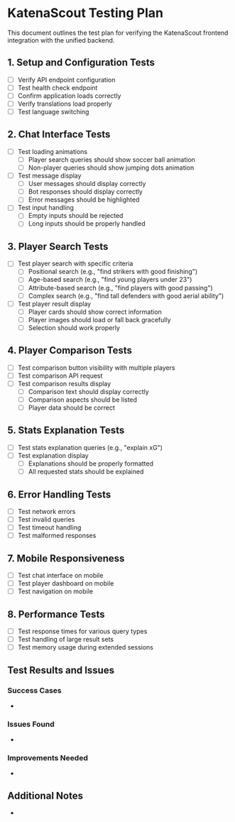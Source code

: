 # KatenaScout Testing Plan

This document outlines the test plan for verifying the KatenaScout frontend integration with the unified backend.

## 1. Setup and Configuration Tests

- [ ] Verify API endpoint configuration
- [ ] Test health check endpoint
- [ ] Confirm application loads correctly
- [ ] Verify translations load properly
- [ ] Test language switching

## 2. Chat Interface Tests

- [ ] Test loading animations
  - [ ] Player search queries should show soccer ball animation
  - [ ] Non-player queries should show jumping dots animation
- [ ] Test message display
  - [ ] User messages should display correctly
  - [ ] Bot responses should display correctly
  - [ ] Error messages should be highlighted
- [ ] Test input handling
  - [ ] Empty inputs should be rejected
  - [ ] Long inputs should be properly handled

## 3. Player Search Tests

- [ ] Test player search with specific criteria
  - [ ] Positional search (e.g., "find strikers with good finishing")
  - [ ] Age-based search (e.g., "find young players under 23")
  - [ ] Attribute-based search (e.g., "find players with good passing")
  - [ ] Complex search (e.g., "find tall defenders with good aerial ability")
- [ ] Test player result display
  - [ ] Player cards should show correct information
  - [ ] Player images should load or fall back gracefully
  - [ ] Selection should work properly

## 4. Player Comparison Tests

- [ ] Test comparison button visibility with multiple players
- [ ] Test comparison API request
- [ ] Test comparison results display
  - [ ] Comparison text should display correctly
  - [ ] Comparison aspects should be listed
  - [ ] Player data should be correct

## 5. Stats Explanation Tests

- [ ] Test stats explanation queries (e.g., "explain xG")
- [ ] Test explanation display
  - [ ] Explanations should be properly formatted
  - [ ] All requested stats should be explained

## 6. Error Handling Tests

- [ ] Test network errors
- [ ] Test invalid queries
- [ ] Test timeout handling
- [ ] Test malformed responses

## 7. Mobile Responsiveness

- [ ] Test chat interface on mobile
- [ ] Test player dashboard on mobile
- [ ] Test navigation on mobile

## 8. Performance Tests

- [ ] Test response times for various query types
- [ ] Test handling of large result sets
- [ ] Test memory usage during extended sessions

## Test Results and Issues

### Success Cases
- 

### Issues Found
- 

### Improvements Needed
- 

## Additional Notes

- 